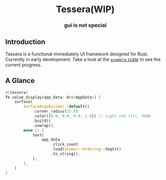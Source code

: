 <div align="center">

# **Tessera(WIP)**

### gui is not special

</div>

## Introduction

Tessera is a functional immediately UI framework designed for Rust. Currently in early development. Take a look at the [`example` crate](example) to see the current progress.

## A Glance

```rust
#[tessera]
fn value_display(app_data: Arc<AppData>) {
    surface(
        SurfaceArgsBuilder::default()
            .corner_radius(25.0)
            .color([0.9, 0.8, 0.8, 1.0]) // Light red fill, RGBA
            .build()
            .unwrap(),
        move || {
            text(
                app_data
                    .click_count
                    .load(atomic::Ordering::SeqCst)
                    .to_string(),
            );
        },
    )
}
```
